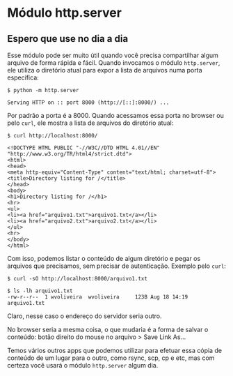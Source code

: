 # Módulo http.server

## Espero que use no dia a dia

Esse módulo pode ser muito útil quando você precisa compartilhar algum arquivo de forma rápida e fácil. Quando invocamos o módulo `http.server`, ele utiliza o diretório atual para expor a lista de arquivos numa porta específica:

```text
$ python -m http.server

Serving HTTP on :: port 8000 (http://[::]:8000/) ...
```

Por padrão a porta é a 8000. Quando acessamos essa porta no browser ou pelo `curl`, ele mostra a lista de arquivos do diretório atual:

```text
$ curl http://localhost:8000/

<!DOCTYPE HTML PUBLIC "-//W3C//DTD HTML 4.01//EN" "http://www.w3.org/TR/html4/strict.dtd">
<html>
<head>
<meta http-equiv="Content-Type" content="text/html; charset=utf-8">
<title>Directory listing for /</title>
</head>
<body>
<h1>Directory listing for /</h1>
<hr>
<ul>
<li><a href="arquivo1.txt">arquivo1.txt</a></li>
<li><a href="arquivo2.txt">arquivo2.txt</a></li>
</ul>
<hr>
</body>
</html>
```

Com isso, podemos listar o conteúdo de algum diretório e pegar os arquivos que precisamos, sem precisar de autenticação. Exemplo pelo `curl`:

```text
$ curl -sO http://localhost:8000/arquivo1.txt

$ ls -lh arquivo1.txt
-rw-r--r--  1 wvoliveira  wvoliveira     123B Aug 18 14:19 arquivo1.txt
```

Claro, nesse caso o endereço do servidor seria outro.

No browser seria a mesma coisa, o que mudaria é a forma de salvar o conteúdo: botão direito do mouse no arquivo &gt; Save Link As...

Temos vários outros apps que podemos utilizar para efetuar essa cópia de conteúdo de um lugar para o outro, como rsync, scp, cp e etc, mas com certeza você usará o módulo `http.server` algum dia.

